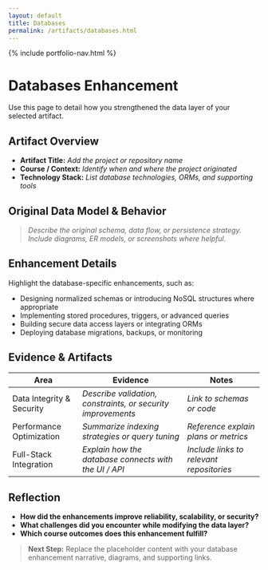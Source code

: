 ```yaml
---
layout: default
title: Databases
permalink: /artifacts/databases.html
---
```


{% include portfolio-nav.html %}

# Databases Enhancement

Use this page to detail how you strengthened the data layer of your selected artifact.

## Artifact Overview

- **Artifact Title:** _Add the project or repository name_
- **Course / Context:** _Identify when and where the project originated_
- **Technology Stack:** _List database technologies, ORMs, and supporting tools_

## Original Data Model & Behavior

> _Describe the original schema, data flow, or persistence strategy. Include diagrams, ER models, or screenshots where helpful._

## Enhancement Details

Highlight the database-specific enhancements, such as:

- Designing normalized schemas or introducing NoSQL structures where appropriate
- Implementing stored procedures, triggers, or advanced queries
- Building secure data access layers or integrating ORMs
- Deploying database migrations, backups, or monitoring

## Evidence & Artifacts

| Area | Evidence | Notes |
| --- | --- | --- |
| Data Integrity & Security | _Describe validation, constraints, or security improvements_ | _Link to schemas or code_ |
| Performance Optimization | _Summarize indexing strategies or query tuning_ | _Reference explain plans or metrics_ |
| Full-Stack Integration | _Explain how the database connects with the UI / API_ | _Include links to relevant repositories_ |

## Reflection

- **How did the enhancements improve reliability, scalability, or security?**
- **What challenges did you encounter while modifying the data layer?**
- **Which course outcomes does this enhancement fulfill?**

> **Next Step:** Replace the placeholder content with your database enhancement narrative, diagrams, and supporting links.
